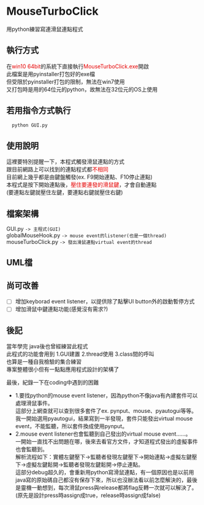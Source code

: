 # MouseTurboClick
用python練習寫連滑鼠連點程式

## 執行方式
在<font color=#E60000>win10 64bit</font>的系統下直接執行<font color=#E60000>MouseTurboClick.exe</font>開啟   
此檔案是用pyinstaller打包好的exe檔  
但受限於pyinstaller打包的限制，無法在win7使用  
又打包時是用的64位元的python，故無法在32位元的OS上使用  

## 若用指令方式執行
```python
  python GUI.py
```

## 使用說明
這裡要特別提醒一下，本程式觸發滑鼠連點的方式  
跟目前網路上可以找到的連點程式都<font color=#E60000>不相同</font>  
目前網上幾乎都是由鍵盤觸發(ex. F9開始連點、F10停止連點)  
本程式是按下開始連點後，<font color=#E60000>壓住要連發的滑鼠鍵</font>，才會自動連點  
(要連點左鍵就壓住左鍵，要連點右鍵就壓住右鍵)  

## 檔案架構
GUI.py `-> 主程式(GUI)`  
globalMouseHook.py `-> mouse event的listener(也是一個thread)`  
mouseTurboClick.py `-> 發出滑鼠連點virtual event的thread`   

## UML檔


## 尚可改善
- [ ] 增加keyborad event listener，以提供除了點擊UI button外的啟動暫停方式  
- [ ] 增加滑鼠中鍵連點功能(感覺沒有需求?)

## 後記
當年學完 java後也曾經練習此程式  
此程式的功能會用到 1.GUI建置 2.thread使用 3.class間的呼叫  
也算是一種自我檢驗的集合練習  
專案整體很小但有一點點應用程式設計的架構了  
  
最後，紀錄一下在coding中遇到的困難  
* 1.要找python的mouse event listener，因為python不像java有內建套件可以處理滑鼠事件。  
這部分上網查就可以查到很多套件了ex. pynput、mouse、pyautogui等等。  
我一開始選用pyautogui，結果寫到一半發現，套件只能發出virtual mouse event，不能監聽，所以套件換成使用pynput。  
* 2.mouse event listener也會監聽到自己發出的virtual mouse event......。  
一開始一直找不出問題在哪，後來去看官方文件，才知道程式發出的虛擬事件也會監聽到。  
解析流程如下：實體左鍵壓下→監聽者發現左鍵壓下→開始連點→虛擬左鍵壓下→虛擬左鍵鬆開→監聽者發現左鍵鬆開→停止連點。  
這部分debug超久的，會重新用python寫滑鼠連點，有一個原因也是以前用 java寫的原始碼自己都沒有保存下來，所以也沒辦法看以前怎麼解決的，最後是靈機一動想到，每次滑鼠press與release都將flag反轉一次就可以解決了。  
(原先是設計press時assign成true，release時assign成false)  
